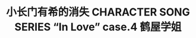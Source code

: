 ---
logo: images/music/小长门有希的消失CHARACTERSONGSERIESInLovecase4鹤屋学姐.jpg
title: 小长门有希的消失 CHARACTER SONG SERIES “In Love” case.4 鹤屋学姐
subTitle: TV《小长门有希的消失》中鹤屋学姐（CV.松冈由贵）的角色歌，由Lantis于2015年6月24日发售

category: 音乐

hasResource: true
downloadList:
  - intro: mp3
    size: 66.7MB
    link: https://pan.baidu.com/s/16FU8MmFpXkK6z0BMaQ_I7Q
  - intro: 云盘 提取码:ms7p
    size: 66.7MB
    link: https://pan.baidu.com/s/16FU8MmFpXkK6z0BMaQ_I7Q

downloadContent: |
  TV《小长门有希的消失》中鹤屋学姐（CV.松冈由贵）的角色歌，由Lantis于2015年6月24日发售。<br>
  收录曲：<br>
  1．愛の門番EXTRA？<br>
  作詞：畑 亜貴　作曲・編曲：河田貴央 歌：鶴屋さん（cv.松岡由貴）<br>
  2．福が来たりて風が吹く<br>
  作詞：畑 亜貴　作曲・編曲：山元祐介 歌：鶴屋さん（cv.松岡由貴）<br>
  3．フレ降レミライ（鶴屋さんver.）<br>
  4．愛の門番EXTRA（off vocal）<br>
  5．福が来たりて風が吹く（off vocal）
---